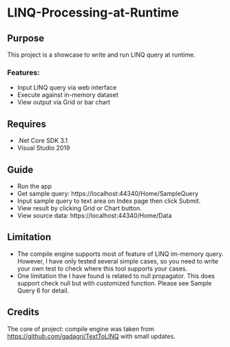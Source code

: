 # LINQ-Processing-at-Runtime

## Purpose
This project is a showcase to write and run LINQ query at runtime.
### Features:
- Input LINQ query via web interface
- Execute against in-memory dataset
- View output via Grid or bar chart

## Requires
- .Net Core SDK 3.1
- Visual Studio 2019

## Guide
- Run the app
- Get sample query: https://localhost:44340/Home/SampleQuery
- Input sample query to text area on Index page then click Submit.
- View result by clicking Grid or Chart button.
- View source data: https://localhost:44340/Home/Data

## Limitation
- The compile engine supports most of feature of LINQ im-memory query. However, I have only tested several simple cases, so you need to write your own test to check where this tool supports your cases.
- One limitation the I have found is related to null propagator. This does support check null but with customized function. Please see Sample Query 6 for detail.

## Credits
The core of project: compile engine was taken from https://github.com/gadagrj/TextToLINQ with small updates.
